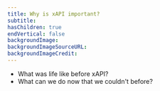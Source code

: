 ```yaml
---
title: Why is xAPI important?
subtitle: 
hasChildren: true
endVertical: false
backgroundImage: 
backgroundImageSourceURL:
backgroundImageCredit: 
---
```

- What was life like before xAPI?
- What can we do now that we couldn't before?